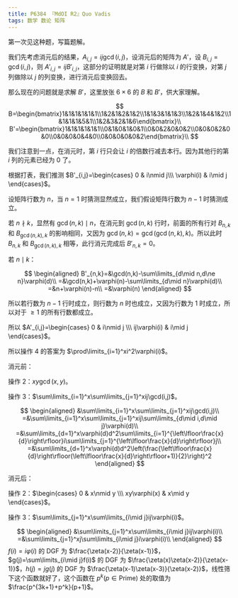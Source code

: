 ```yaml
---
title: P6384 『MdOI R2』Quo Vadis
tags: 数学 数论 矩阵
---
```


第一次见这种题，写篇题解。

我们先考虑消元后的结果，$A_{i,j}=ij\gcd(i,j)$，设消元后的矩阵为 $A'$，设 $B_{i,j}=\gcd(i,j)$，则 $A'_{i,j}=ijB'_{i,j}$，这部分的证明就是对第 $i$ 行做除以 $i$ 的行变换，对第 $j$ 列做除以 $j$ 的列变换，进行消元后变换回去。

那么现在的问题就是求解 $B'$，这里放张 $6\times 6$ 的 $B$ 和 $B'$，供大家理解。


$$
B=\begin{bmatrix}1&1&1&1&1&1\\1&2&1&2&1&2\\1&1&3&1&1&3\\1&2&1&4&1&2\\1&1&1&1&5&1\\1&2&3&2&1&6\end{bmatrix}\\
B'=\begin{bmatrix}1&1&1&1&1&1\\0&1&0&1&0&1\\0&0&2&0&0&2\\0&0&0&2&0&0\\0&0&0&0&4&0\\0&0&0&0&0&2\end{bmatrix}\\
$$


我们注意到一点，在消元时，第 $i$ 行只会让 $i$ 的倍数行减去本行。因为其他行的第 $i$ 列的元素已经为 $0$ 了。

根据打表，我们推测 $B'_{i,j}=\begin{cases} 0 & i\nmid j\\\ \varphi(i) & i\mid j \end{cases}$。

设矩阵行数为 $n$，当 $n=1$ 时猜测显然成立，我们假设矩阵行数为 $n-1$ 时猜测成立。

若 $n\nmid k$，显然有 $\gcd(n,k)\mid n$，在消元到 $\gcd(n,k)$ 行时，前面的所有行对 $B_{n,k}$ 和 $B_{\gcd(n,k),k}$ 的影响相同，又因为 $\gcd(n,k)=\gcd(\gcd(n,k),k)$。所以此时 $B_{n,k}$ 和 $B_{\gcd(n,k),k}$ 相等，此行消元完成后 $B'_{n,k}=0$。

若 $n\mid k$：



$$
\begin{aligned}
B'_{n,k}=&\gcd(n,k)-\sum\limits_{d\mid n,d\ne n}\varphi(d)\\
=&\gcd(n,k)+\varphi(n)-\sum\limits_{d\mid n}\varphi(d)\\
=&n+\varphi(n)-n\\
=&\varphi(n)
\end{aligned}
$$


所以若行数为 $n-1$ 行时成立，则行数为 $n$ 时也成立，又因为行数为 $1$ 时成立，所以对于 $\ge 1$ 的所有行数都成立。

所以 $A'_{i,j}=\begin{cases} 0 & i\nmid j \\\ ij\varphi(i) & i\mid j \end{cases}$。

所以操作 $4$ 的答案为 $\prod\limits_{i=1}^xi^2\varphi(i)$。

消元前：

操作 $2$：$xy\gcd(x,y)$。

操作 $3$：$\sum\limits_{i=1}^x\sum\limits_{j=1}^xij\gcd(i,j)$。


$$
\begin{aligned}
&\sum\limits_{i=1}^x\sum\limits_{j=1}^xij\gcd(i,j)\\
=&\sum\limits_{i=1}^x\sum\limits_{j=1}^xij\sum\limits_{d\mid i,d\mid j}\varphi(d)\\
=&\sum\limits_{d=1}^x\varphi(d)d^2\sum\limits_{i=1}^{\left\lfloor\frac{x}{d}\right\rfloor}i\sum\limits_{j=1}^{\left\lfloor\frac{x}{d}\right\rfloor}j\\
=&\sum\limits_{d=1}^x\varphi(d)d^2\left(\frac{\left\lfloor\frac{x}{d}\right\rfloor(\left\lfloor\frac{x}{d}\right\rfloor+1)}{2}\right)^2
\end{aligned}
$$


消元后：

操作 $2$：$\begin{cases} 0 & x\nmid y \\\ xy\varphi(x) & x\mid y \end{cases}$。

操作 $3$：$\sum\limits_{j=1}^x\sum\limits_{i\mid j}ij\varphi(i)$。


$$
\begin{aligned}
&\sum\limits_{j=1}^x\sum\limits_{i\mid j}ij\varphi(i)\\
=&\sum\limits_{j=1}^xj\sum\limits_{i\mid j}i\varphi(i)\\
\end{aligned}
$$
$f(i)=i\varphi(i)$ 的 DGF 为 $\frac{\zeta(x-2)}{\zeta(x-1)}$，$g(j)=\sum\limits_{i\mid j}f(i)$  的 DGF 为 $\frac{\zeta(x)\zeta(x-2)}{\zeta(x-1)}$，$h(j)=jg(j)$ 的 DGF 为 $\frac{\zeta(x-1)\zeta(x-3)}{\zeta(x-2)}$，线性筛下这个函数就好了，这个函数在 $p^k(p\in \mathrm{Prime})$ 处的取值为 $\frac{p^{3k+1}+p^k}{p+1}$。

```cpp

```

